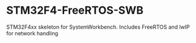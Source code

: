 # STM32F4-FreeRTOS-SWB
STM32F4xx skeleton for SystemWorkbench. Includes FreeRTOS and lwIP for network handling
